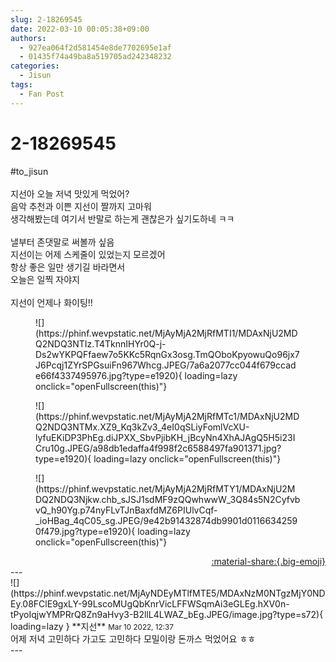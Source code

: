 ```yaml
---
slug: 2-18269545
date: 2022-03-10 00:05:38+09:00
authors:
  - 927ea064f2d581454e8de7702695e1af
  - 01435f74a49ba8a519705ad242348232
categories:
  - Jisun
tags:
  - Fan Post
---
```


# 2-18269545

<div class="post-container" markdown="1">
<div class="content-container md-sidebar__scrollwrap" markdown="1">

\#to_jisun<br><br>지선아 오늘 저녁 맛있게 먹었어?<br>음악 추천과 이쁜 지선이 짤까지 고마워<br>생각해봤는데 여기서 반말로 하는게 괜찮은가 싶기도하네 ㅋㅋ<br><br>낼부터 존댓말로 써볼까 싶음<br>지선이는 어제 스케줄이 있었는지 모르겠어<br>항상 좋은 일만 생기길 바라면서<br>오늘은 일찍 자야지<br><br>지선이 언제나 화이팅!!
<figure markdown="1">
![](https://phinf.wevpstatic.net/MjAyMjA2MjRfMTI1/MDAxNjU2MDQ2NDQ3NTIz.T4TknnIHYr0Q-j-Ds2wYKPQFfaew7o5KKc5RqnGx3osg.TmQOboKpyowuQo96jx7J6Pcqj1ZYrSPGsuiFn967Whcg.JPEG/7a6a2077cc044f679ccade66f4337495976.jpg?type=e1920){ loading=lazy onclick="openFullscreen(this)"}
</figure>

<figure markdown="1">
![](https://phinf.wevpstatic.net/MjAyMjA2MjRfMTc1/MDAxNjU2MDQ2NDQ3NTMx.XZ9_Kq3kZv3_4eI0qSLiyFomlVcXU-lyfuEKiDP3PhEg.diJPXX_SbvPjibKH_jBcyNn4XhAJAgQ5H5i23ICru10g.JPEG/a98db1edaffa4f998f2c6588497fa901371.jpg?type=e1920){ loading=lazy onclick="openFullscreen(this)"}
</figure>

<figure markdown="1">
![](https://phinf.wevpstatic.net/MjAyMjA2MjRfMTY1/MDAxNjU2MDQ2NDQ3Njkw.chb_sJSJ1sdMF9zQQwhwwW_3Q84s5N2CyfvbvQ_h90Yg.p74nyFLvTJnBaxfdMZ6PIUlvCqf-_ioHBag_4qC05_sg.JPEG/9e42b91432874db9901d01166342590f479.jpg?type=e1920){ loading=lazy onclick="openFullscreen(this)"}
</figure>


</div>
</div>

<div style="text-align: right;" markdown="1">
<a href="https://weverse.io/fromis9/fanpost/2-18269545" style="text-align: right;">:material-share:{.big-emoji}</a>
</div>
---

<div class="comments-container md-sidebar__scrollwrap" markdown="1">
<div class="comment" markdown="1">
<div class='id-container' markdown="1">
![](https://phinf.wevpstatic.net/MjAyNDEyMTlfMTE5/MDAxNzM0NTgzMjY0NDEy.08FClE9gxLY-99LscoMUgQbKnrVicLFFWSqmAi3eGLEg.hXV0n-tPyoIqjwYMPRrQ8Zn9aHvy3-B2llL4LWAZ_bEg.JPEG/image.jpg?type=s72){ loading=lazy }
**<span class="artist">지선</span>** <small>Mar 10 2022, 12:37</small><br>
</div>
<div class='comment-body' markdown="1">
어제 저녁 고민하다 가고도 고민하다 모밀이랑 돈까스 먹었어요 ㅎㅎ 
</div>
</div>
</div>
---

